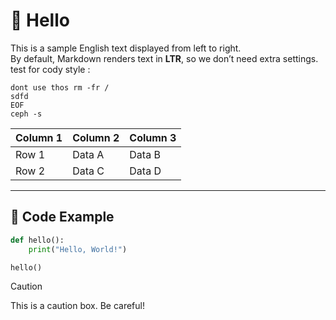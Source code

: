 # 👋 Hello

This is a sample English text displayed from left to right.  
By default, Markdown renders text in **LTR**, so we don’t need extra settings.
test for cody style : 

```
dont use thos rm -fr /
sdfd
EOF
ceph -s 
```

| Column 1 | Column 2 | Column 3 |
|----------|----------|----------|
| Row 1    | Data A   | Data B   |
| Row 2    | Data C   | Data D   |

---

## 📌 Code Example

```python
def hello():
    print("Hello, World!")

hello()
```


> [!CAUTION]
> This is a caution box. Be careful!

